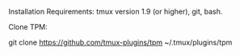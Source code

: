 Installation
Requirements: tmux version 1.9 (or higher), git, bash.

Clone TPM:

git clone https://github.com/tmux-plugins/tpm ~/.tmux/plugins/tpm
